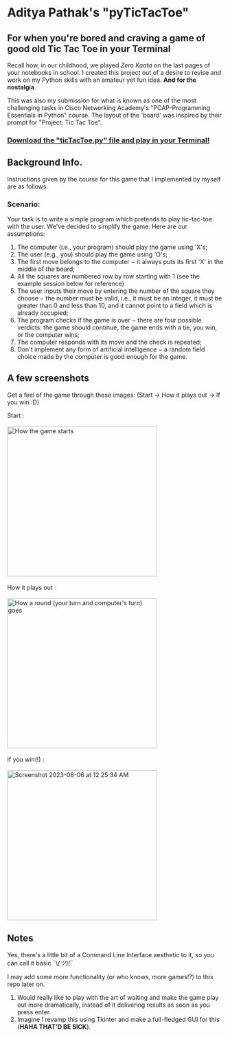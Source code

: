# Aditya Pathak's "pyTicTacToe"
## For when you're bored and craving a game of good old Tic Tac Toe in your Terminal

Recall how, in our childhood, we played <i>Zero Kaata</i> on the last pages of your notebooks in school.
I created this project out of a desire to revise and work on my Python skills with an amateur yet fun idea. <b>And for the nostalgia</b>.

This was also my submission for what is known as one of the most challenging tasks in Cisco Networking Academy's "PCAP-Programming Essentials in Python" course.
The layout of the 'board' was inspired by their prompt for "Project: Tic Tac Toe".

### <ins>Download the "ticTacToe.py" file and play in your Terminal!</ins>

## Background Info.
Instructions given by the course for this game that I implemented by myself are as follows: 
### Scenario:
Your task is to write a simple program which pretends to play tic-tac-toe with the user. We've decided to simplify the game. Here are our assumptions:

1. The computer (i.e., your program) should play the game using 'X's;
2. The user (e.g., you) should play the game using 'O's;
3. The first move belongs to the computer − it always puts its first 'X' in the middle of the board;
4. All the squares are numbered row by row starting with 1 (see the example session below for reference)
5. The user inputs their move by entering the number of the square they choose − the number must be valid, i.e., it must be an integer, it must be greater than 0 and less than 10, and it cannot point to a field which is already occupied;
6. The program checks if the game is over − there are four possible verdicts: the game should continue, the game ends with a tie, you win, or the computer wins;
7. The computer responds with its move and the check is repeated;
8. Don't implement any form of artificial intelligence − a random field choice made by the computer is good enough for the game.

## A few screenshots
Get a feel of the game through these images: (Start -> How it plays out -> If you win :D)

Start :
<br>
<br>
<img width="349" alt="How the game starts" src="https://github.com/adityapathakk/pyTicTacToe/assets/91721440/e95ba557-7c9c-4da8-9096-79046671da8a">
<br>
<br>
How it plays out :
<br>
<br>
<img width="349" alt="How a round (your turn and computer's turn) goes" src="https://github.com/adityapathakk/pyTicTacToe/assets/91721440/d63e5b8d-d11b-4e87-9e81-9231e8101f54">
<br>
<br>
If you win(!) :
<br>
<br>
<img width="349" alt="Screenshot 2023-08-06 at 12 25 34 AM" src="https://github.com/adityapathakk/pyTicTacToe/assets/91721440/66ad72ad-967d-4951-86f0-41b7119c66a7">

## Notes
Yes, there's a little bit of a Command Line Interface aesthetic to it, so you can call it basic ¯\\_(ツ)_/¯

I may add some more functionality (or who knows, more games!?) to this repo later on.
1. Would really like to play with the art of waiting and make the game play out more dramatically, instead of it delivering results as soon as you press enter.
2. Imagine I revamp this using Tkinter and make a full-fledged GUI for this (<b>HAHA THAT'D BE SICK</b>).
